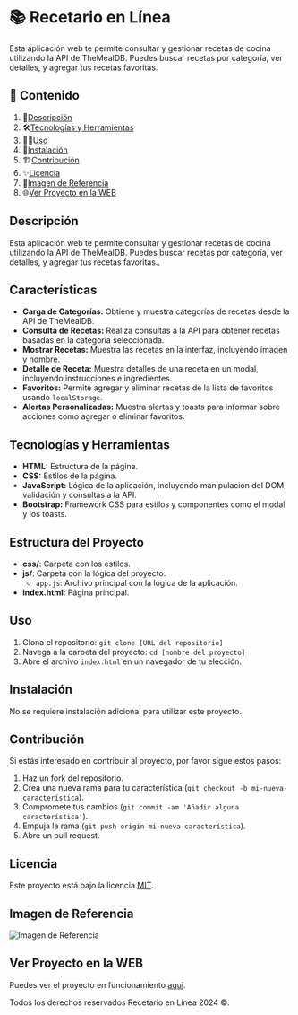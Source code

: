 # 📚 Recetario en Línea

Esta aplicación web te permite consultar y gestionar recetas de cocina utilizando la API de TheMealDB. Puedes buscar recetas por categoría, ver detalles, y agregar tus recetas favoritas.

## 🎯 Contenido

1. 📝[Descripción](#descripción)
2. 🛠️[Tecnologías y Herramientas](#tecnologías-y-herramientas)
3. 🧑‍💻[Uso](#uso)
4. 📌[Instalación](#instalación)
5. 🏗️[Contribución](#contribución)
6. ✨[Licencia](#licencia)
7. 🙈[Imagen de Referencia](#imagen-de-referencia)
8. 🌐[Ver Proyecto en la WEB](#ver-proyecto-en-la-web)

## Descripción

Esta aplicación web te permite consultar y gestionar recetas de cocina utilizando la API de TheMealDB. Puedes buscar recetas por categoría, ver detalles, y agregar tus recetas favoritas..

## Características

- **Carga de Categorías:** Obtiene y muestra categorías de recetas desde la API de TheMealDB.
- **Consulta de Recetas:** Realiza consultas a la API para obtener recetas basadas en la categoría seleccionada.
- **Mostrar Recetas:** Muestra las recetas en la interfaz, incluyendo imagen y nombre.
- **Detalle de Receta:** Muestra detalles de una receta en un modal, incluyendo instrucciones e ingredientes.
- **Favoritos:** Permite agregar y eliminar recetas de la lista de favoritos usando `localStorage`.
- **Alertas Personalizadas:** Muestra alertas y toasts para informar sobre acciones como agregar o eliminar favoritos.

## Tecnologías y Herramientas

- **HTML:** Estructura de la página.
- **CSS:** Estilos de la página.
- **JavaScript:** Lógica de la aplicación, incluyendo manipulación del DOM, validación y consultas a la API.
- **Bootstrap:** Framework CSS para estilos y componentes como el modal y los toasts.

## Estructura del Proyecto

- **css/**: Carpeta con los estilos.
- **js/**: Carpeta con la lógica del proyecto.
  - `app.js`: Archivo principal con la lógica de la aplicación.
- **index.html**: Página principal.

## Uso

1. Clona el repositorio: `git clone [URL del repositorio]`
2. Navega a la carpeta del proyecto: `cd [nombre del proyecto]`
3. Abre el archivo `index.html` en un navegador de tu elección.

## Instalación

No se requiere instalación adicional para utilizar este proyecto.

## Contribución

Si estás interesado en contribuir al proyecto, por favor sigue estos pasos:

1. Haz un fork del repositorio.
2. Crea una nueva rama para tu característica (`git checkout -b mi-nueva-característica`).
3. Compromete tus cambios (`git commit -am 'Añadir alguna característica'`).
4. Empuja la rama (`git push origin mi-nueva-característica`).
5. Abre un pull request.

## Licencia

Este proyecto está bajo la licencia [MIT](https://opensource.org/licenses/MIT).

## Imagen de Referencia

![Imagen de Referencia](https://i.postimg.cc/sgHY889x/Recetas.png)

## Ver Proyecto en la WEB

Puedes ver el proyecto en funcionamiento [aquí](https://jmatochepascual.github.io/Buscador-de-Recetas/).

Todos los derechos reservados Recetario en Línea 2024 ©.
